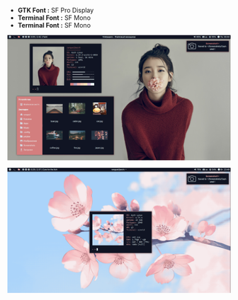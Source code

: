 

- **GTK Font :** SF Pro Display
- **Terminal Font :** SF Mono
- **Terminal Font :** SF Mono

<p align="center">
  <img src="https://github.com/Eredarion/dotfiles/raw/master/.screenshot/2018-11-19_00:44:06.png" alt="screenshot">
</p>

<p align="center">
  <img src="https://github.com/Eredarion/dotfiles/raw/master/.screenshot/2018-11-27_23:49:52.png" alt="screenshot">
</p>